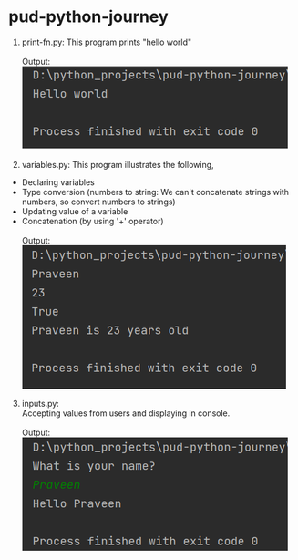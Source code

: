 # pud-python-journey

1. print-fn.py:
This program prints "hello world"
</br></br>
Output:</br>
![img_1.png](ouput_images/print-fn.png)
</br></br>
2. variables.py:
This program illustrates the following,
* Declaring variables
* Type conversion (numbers to string: We can't concatenate strings with numbers, so convert numbers to strings)
* Updating value of a variable
* Concatenation (by using '+' operator)
</br></br>Output: </br>
![img.png](ouput_images/variables.png)
3. inputs.py: </br>
Accepting values from users and displaying in console.
</br></br>
Output:</br>
![img.png](ouput_images/inputs.png)

